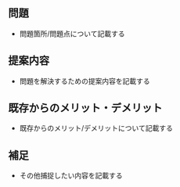 ## 問題

- 問題箇所/問題点について記載する

## 提案内容

- 問題を解決するための提案内容を記載する

## 既存からのメリット・デメリット

- 既存からのメリット/デメリットについて記載する

## 補足

- その他捕捉したい内容を記載する

